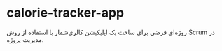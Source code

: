 # calorie-tracker-app
روژه‌ای فرضی برای ساخت یک اپلیکیشن کالری‌شمار با استفاده از روش Scrum در مدیریت پروژه.
